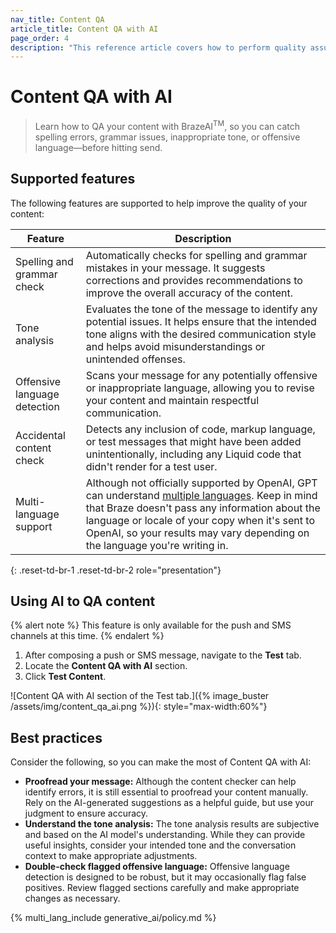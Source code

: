 ```yaml
---
nav_title: Content QA
article_title: Content QA with AI
page_order: 4
description: "This reference article covers how to perform quality assurance on your message content with AI directly from the message composer."
---
```


# Content QA with AI

> Learn how to QA your content with BrazeAI<sup>TM</sup>, so you can catch spelling errors, grammar issues, inappropriate tone, or offensive language&#8212;before hitting send.

## Supported features

The following features are supported to help improve the quality of your content:

| Feature                     | Description |
|----------------------------|-------------|
| Spelling and grammar check | Automatically checks for spelling and grammar mistakes in your message. It suggests corrections and provides recommendations to improve the overall accuracy of the content. |
| Tone analysis              | Evaluates the tone of the message to identify any potential issues. It helps ensure that the intended tone aligns with the desired communication style and helps avoid misunderstandings or unintended offenses. |
| Offensive language detection | Scans your message for any potentially offensive or inappropriate language, allowing you to revise your content and maintain respectful communication. |
| Accidental content check   | Detects any inclusion of code, markup language, or test messages that might have been added unintentionally, including any Liquid code that didn't render for a test user. |
| Multi-language support     | Although not officially supported by OpenAI, GPT can understand [multiple languages](https://openai.com/research/gpt-4#:~:text=GPT%2D4%203%2Dshot%20accuracy%20on%20MMLU%20across%20languages). Keep in mind that Braze doesn't pass any information about the language or locale of your copy when it's sent to OpenAI, so your results may vary depending on the language you're writing in. |
{: .reset-td-br-1 .reset-td-br-2 role="presentation"}

## Using AI to QA content

{% alert note %}
This feature is only available for the push and SMS channels at this time.
{% endalert %}

1. After composing a push or SMS message, navigate to the **Test** tab.
2. Locate the **Content QA with AI** section.
3. Click **Test Content**.

![Content QA with AI section of the Test tab.]({% image_buster /assets/img/content_qa_ai.png %}){: style="max-width:60%"}

## Best practices

Consider the following, so you can make the most of Content QA with AI:

- **Proofread your message:** Although the content checker can help identify errors, it is still essential to proofread your content manually. Rely on the AI-generated suggestions as a helpful guide, but use your judgment to ensure accuracy.
- **Understand the tone analysis:** The tone analysis results are subjective and based on the AI model's understanding. While they can provide useful insights, consider your intended tone and the conversation context to make appropriate adjustments.
- **Double-check flagged offensive language:** Offensive language detection is designed to be robust, but it may occasionally flag false positives. Review flagged sections carefully and make appropriate changes as necessary.

{% multi_lang_include generative_ai/policy.md %}
